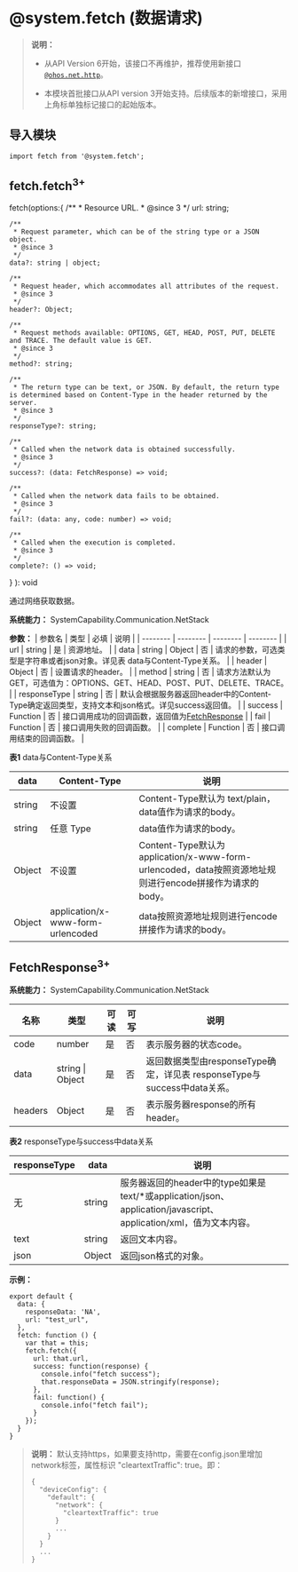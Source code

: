 # @system.fetch (数据请求)

> **说明：**
> - 从API Version 6开始，该接口不再维护，推荐使用新接口[`@ohos.net.http`](js-apis-http.md)。
> 
> - 本模块首批接口从API version 3开始支持。后续版本的新增接口，采用上角标单独标记接口的起始版本。


## 导入模块


```
import fetch from '@system.fetch';
```


## fetch.fetch<sup>3+</sup>

fetch(options:{
    /**
     * Resource URL.
     * @since 3
     */
    url: string;
  
    /**
     * Request parameter, which can be of the string type or a JSON object.
     * @since 3
     */
    data?: string | object;
  
    /**
     * Request header, which accommodates all attributes of the request.
     * @since 3
     */
    header?: Object;
  
    /**
     * Request methods available: OPTIONS, GET, HEAD, POST, PUT, DELETE and TRACE. The default value is GET.
     * @since 3
     */
    method?: string;
  
    /**
     * The return type can be text, or JSON. By default, the return type is determined based on Content-Type in the header returned by the server.
     * @since 3
     */
    responseType?: string;
  
    /**
     * Called when the network data is obtained successfully.
     * @since 3
     */
    success?: (data: FetchResponse) => void;
  
    /**
     * Called when the network data fails to be obtained.
     * @since 3
     */
    fail?: (data: any, code: number) => void;
  
    /**
     * Called when the execution is completed.
     * @since 3
     */
    complete?: () => void;
  } ): void

通过网络获取数据。

**系统能力：** SystemCapability.Communication.NetStack 

**参数：**
| 参数名 | 类型 | 必填 | 说明 |
| -------- | -------- | -------- | -------- |
| url | string | 是 | 资源地址。 |
| data | string \| Object | 否 | 请求的参数，可选类型是字符串或者json对象。详见表 data与Content-Type关系。 |
| header | Object | 否 | 设置请求的header。 |
| method | string | 否 | 请求方法默认为GET，可选值为：OPTIONS、GET、HEAD、POST、PUT、DELETE、TRACE。 |
| responseType | string | 否 | 默认会根据服务器返回header中的Content-Type确定返回类型，支持文本和json格式。详见success返回值。 |
| success | Function | 否 | 接口调用成功的回调函数，返回值为[FetchResponse](#fetchresponse) |
| fail | Function | 否 | 接口调用失败的回调函数。 |
| complete | Function | 否 | 接口调用结束的回调函数。 |

**表1** data与Content-Type关系

| data | Content-Type | 说明 |
| -------- | -------- | -------- |
| string | 不设置 | Content-Type默认为&nbsp;text/plain，data值作为请求的body。 |
| string | 任意&nbsp;Type | data值作为请求的body。 |
| Object | 不设置 | Content-Type默认为application/x-www-form-urlencoded，data按照资源地址规则进行encode拼接作为请求的body。 |
| Object | application/x-www-form-urlencoded | data按照资源地址规则进行encode拼接作为请求的body。 |

## FetchResponse<sup>3+</sup>

**系统能力：** SystemCapability.Communication.NetStack 

| 名称 | 类型 | 可读 | 可写 | 说明 |
| -------- | -------- | -------- | -------- | -------- |
| code | number | 是 | 否 | 表示服务器的状态code。 |
| data | string \| Object | 是 | 否 | 返回数据类型由responseType确定，详见表 responseType与success中data关系。 |
| headers | Object | 是 | 否 | 表示服务器response的所有header。 |

**表2** responseType与success中data关系

| responseType | data | 说明 |
| -------- | -------- | -------- |
| 无 | string | 服务器返回的header中的type如果是text/\*或application/json、application/javascript、application/xml，值为文本内容。 |
| text | string | 返回文本内容。 |
| json | Object | 返回json格式的对象。 |

**示例：**

```
export default {
  data: {
    responseData: 'NA',
    url: "test_url",
  },
  fetch: function () {
    var that = this;
    fetch.fetch({
      url: that.url,
      success: function(response) {
        console.info("fetch success");
        that.responseData = JSON.stringify(response);
      },
      fail: function() {
        console.info("fetch fail");
      }
    });
  }
}
```


> **说明：**
>   默认支持https，如果要支持http，需要在config.json里增加network标签，属性标识 "cleartextTraffic":  true。即：
>   
> ```
> {
>   "deviceConfig": {
>     "default": {
>       "network": {
>         "cleartextTraffic": true
>       }
>       ...
>     }
>   }
>   ...
> }
> ```